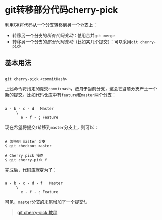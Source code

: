 # git转移部分代码cherry-pick

利用Git将代码从一个分支转移到另一个分支上：

- 转移另一个分支的*所有代码变动*：使用合并`git merge`
- 转移另一个分支的*部分代码变动*（比如某几个提交）：可以采用`git cherry-pick`

## 基本用法

```shell

git cherry-pick <commitHash>
```

上述命令将指定的提交`commitHash`，应用于当前分支，这会在当前分支产生一个新的提交。比如代码仓库中有`feature`和`master`两个分支：

```

a - b - c - d   Master
	 \
	   e - f - g Feature
```

现在希望将提交`f`转移到`master`分支上，则可以：

```

# 切换到 master 分支
$ git checkout master

# Cherry pick 操作
$ git cherry-pick f
```

完成后，代码库就变为了：

```

a - b - c - d - f   Master
	 \
	   e - f - g Feature
```

可见，`master`分支的末尾增加了一个提交`f`。

> [git cherry-pick 教程](https://www.ruanyifeng.com/blog/2020/04/git-cherry-pick.html)